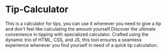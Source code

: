# Tip-Calculator
This is a calculator for tips, you can use it whenever you need to give a tip and don't feel like calculating the amount yourself.Discover the ultimate convenience in tipping with specialized calculator. Crafted using the dynamic trio of HTML, CSS, and JS, this tool ensures a seamless experience whenever you find yourself in need of a quick tip calculation. 
